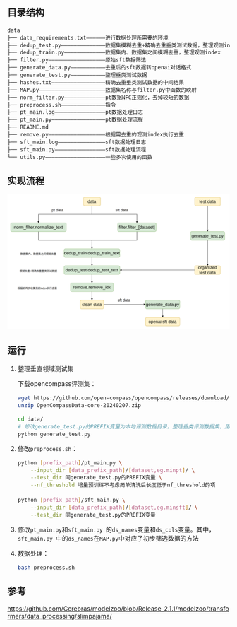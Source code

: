 ## 目录结构

```bash
data
├── data_requirements.txt——————进行数据处理所需要的环境
├── dedup_test.py——————————————数据集模糊去重+精确去重垂类测试数据，整理观测index				
├── dedup_train.py—————————————数据集内、数据集之间模糊去重，整理观测index	
├── filter.py——————————————————原始sft数据筛选
├── generate_data.py———————————去重后的sft数据转openai对话格式
├── generate_test.py———————————整理垂类测试数据
├── hashes.txt—————————————————精确去重垂类测试数据的中间结果
├── MAP.py—————————————————————数据集名称与filter.py中函数的映射
├── norm_filter.py—————————————pt数据NFC正则化，去掉较短的数据
├── preprocess.sh——————————————指令
├── pt_main.log————————————————pt数据处理日志
├── pt_main.py—————————————————pt数据处理流程
├── README.md
├── remove.py——————————————————根据需去重的观测index执行去重
├── sft_main.log———————————————sft数据处理日志
├── sft_main.py————————————————sft数据处理流程
└── utils.py———————————————————一些多次使用的函数
```

## 实现流程

![](../assets/dataprocess.png)

## 运行

1. 整理垂直领域测试集

   下载opencompass评测集：

   ```bash
   wget https://github.com/open-compass/opencompass/releases/download/0.2.2.rc1/OpenCompassData-core-20240207.zip
   unzip OpenCompassData-core-20240207.zip
   ```

   ```bash
   cd data/
   # 修改generate_test.py的PREFIX变量为本地评测数据目录，整理垂类评测数据集，用于后续去重
   python generate_test.py
   ```

2. 修改`preprocess.sh`：

   ```bash
   python [prefix_path]/pt_main.py \
       --input_dir [data_prefix_path]/[dataset,eg.minpt]/ \
       --test_dir 同generate_test.py的PREFIX变量 \
       --nf_threshold 增量预训练不考虑简单清洗后长度低于nf_threshold的项
   
   python [prefix_path]/sft_main.py \
       --input_dir [data_prefix_path]/[dataset,eg.minsft]/ \
       --test_dir 同generate_test.py的PREFIX变量
   ```

3. 修改`pt_main.py`和`sft_main.py `的`ds_names`变量和`ds_cols`变量。其中，`sft_main.py `中的`ds_names`在`MAP.py`中对应了初步筛选数据的方法

4. 数据处理：

   ```bash
   bash preprocess.sh
   ```


## 参考

https://github.com/Cerebras/modelzoo/blob/Release_2.1.1/modelzoo/transformers/data_processing/slimpajama/
